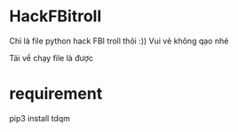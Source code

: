 # HackFBitroll
Chỉ là file python hack FBI troll thôi :))
Vui vẻ không qạo nhé

Tải về chạy file là được

# requirement
pip3 install tdqm
